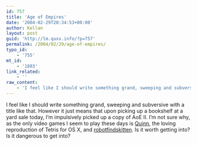 ```yaml
---
id: 757
title: 'Age of Empires'
date: '2004-02-29T20:34:53+00:00'
author: Kellan
layout: post
guid: 'http://lm.quxx.info/?p=757'
permalink: /2004/02/29/age-of-empires/
typo_id:
    - '755'
mt_id:
    - '1803'
link_related:
    - ''
raw_content:
    - 'I feel like I should write something grand, sweeping and subversive with a title like that.  However it just means that upon picking up a bookshelf at a yard sale today, I\''m impulsively picked up a copy of AoE II.  I\''m not sure why, as the only video games I seem to play these days is <a href=\"http://www.stud.tu-ilmenau.de/~siha-in/software.html\">Quinn</a>, the loving reproduction of Tetris for OS X, and <a href=\"http://www.robotfindskitten.org/\">robotfindskitten</a>.  Is it worth getting into?  Is it dangerous to get into?'
---
```


I feel like I should write something grand, sweeping and subversive with a title like that. However it just means that upon picking up a bookshelf at a yard sale today, I’m impulsively picked up a copy of AoE II. I’m not sure why, as the only video games I seem to play these days is [Quinn](http://www.stud.tu-ilmenau.de/~siha-in/software.html), the loving reproduction of Tetris for OS X, and [robotfindskitten](http://www.robotfindskitten.org/). Is it worth getting into? Is it dangerous to get into?